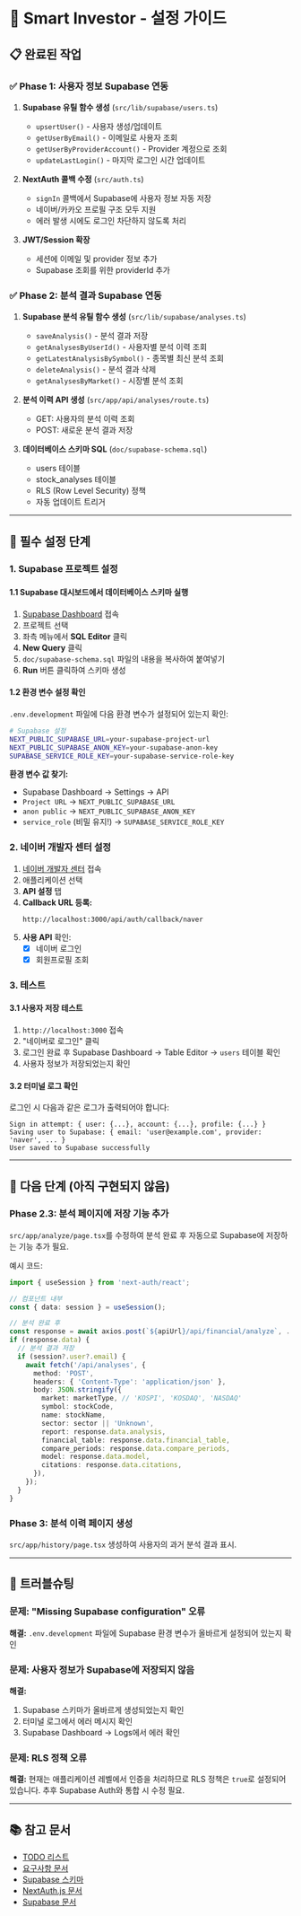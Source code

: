 # 🚀 Smart Investor - 설정 가이드

## 📋 완료된 작업

### ✅ Phase 1: 사용자 정보 Supabase 연동
1. **Supabase 유틸 함수 생성** (`src/lib/supabase/users.ts`)
   - `upsertUser()` - 사용자 생성/업데이트
   - `getUserByEmail()` - 이메일로 사용자 조회
   - `getUserByProviderAccount()` - Provider 계정으로 조회
   - `updateLastLogin()` - 마지막 로그인 시간 업데이트

2. **NextAuth 콜백 수정** (`src/auth.ts`)
   - `signIn` 콜백에서 Supabase에 사용자 정보 자동 저장
   - 네이버/카카오 프로필 구조 모두 지원
   - 에러 발생 시에도 로그인 차단하지 않도록 처리

3. **JWT/Session 확장**
   - 세션에 이메일 및 provider 정보 추가
   - Supabase 조회를 위한 providerId 추가

### ✅ Phase 2: 분석 결과 Supabase 연동
1. **Supabase 분석 유틸 함수 생성** (`src/lib/supabase/analyses.ts`)
   - `saveAnalysis()` - 분석 결과 저장
   - `getAnalysesByUserId()` - 사용자별 분석 이력 조회
   - `getLatestAnalysisBySymbol()` - 종목별 최신 분석 조회
   - `deleteAnalysis()` - 분석 결과 삭제
   - `getAnalysesByMarket()` - 시장별 분석 조회

2. **분석 이력 API 생성** (`src/app/api/analyses/route.ts`)
   - GET: 사용자의 분석 이력 조회
   - POST: 새로운 분석 결과 저장

3. **데이터베이스 스키마 SQL** (`doc/supabase-schema.sql`)
   - users 테이블
   - stock_analyses 테이블
   - RLS (Row Level Security) 정책
   - 자동 업데이트 트리거

---

## 🔧 필수 설정 단계

### 1. Supabase 프로젝트 설정

#### 1.1 Supabase 대시보드에서 데이터베이스 스키마 실행

1. [Supabase Dashboard](https://app.supabase.com) 접속
2. 프로젝트 선택
3. 좌측 메뉴에서 **SQL Editor** 클릭
4. **New Query** 클릭
5. `doc/supabase-schema.sql` 파일의 내용을 복사하여 붙여넣기
6. **Run** 버튼 클릭하여 스키마 생성

#### 1.2 환경 변수 설정 확인

`.env.development` 파일에 다음 환경 변수가 설정되어 있는지 확인:

```bash
# Supabase 설정
NEXT_PUBLIC_SUPABASE_URL=your-supabase-project-url
NEXT_PUBLIC_SUPABASE_ANON_KEY=your-supabase-anon-key
SUPABASE_SERVICE_ROLE_KEY=your-supabase-service-role-key
```

**환경 변수 값 찾기:**
- Supabase Dashboard → Settings → API
- `Project URL` → `NEXT_PUBLIC_SUPABASE_URL`
- `anon public` → `NEXT_PUBLIC_SUPABASE_ANON_KEY`
- `service_role` (비밀 유지!) → `SUPABASE_SERVICE_ROLE_KEY`

### 2. 네이버 개발자 센터 설정

1. [네이버 개발자 센터](https://developers.naver.com/apps/) 접속
2. 애플리케이션 선택
3. **API 설정** 탭
4. **Callback URL 등록:**
   ```
   http://localhost:3000/api/auth/callback/naver
   ```
5. **사용 API** 확인:
   - [x] 네이버 로그인
   - [x] 회원프로필 조회

### 3. 테스트

#### 3.1 사용자 저장 테스트
1. `http://localhost:3000` 접속
2. "네이버로 로그인" 클릭
3. 로그인 완료 후 Supabase Dashboard → Table Editor → `users` 테이블 확인
4. 사용자 정보가 저장되었는지 확인

#### 3.2 터미널 로그 확인
로그인 시 다음과 같은 로그가 출력되어야 합니다:
```
Sign in attempt: { user: {...}, account: {...}, profile: {...} }
Saving user to Supabase: { email: 'user@example.com', provider: 'naver', ... }
User saved to Supabase successfully
```

---

## 🎯 다음 단계 (아직 구현되지 않음)

### Phase 2.3: 분석 페이지에 저장 기능 추가
`src/app/analyze/page.tsx`를 수정하여 분석 완료 후 자동으로 Supabase에 저장하는 기능 추가 필요.

예시 코드:
```typescript
import { useSession } from 'next-auth/react';

// 컴포넌트 내부
const { data: session } = useSession();

// 분석 완료 후
const response = await axios.post(`${apiUrl}/api/financial/analyze`, ...);
if (response.data) {
  // 분석 결과 저장
  if (session?.user?.email) {
    await fetch('/api/analyses', {
      method: 'POST',
      headers: { 'Content-Type': 'application/json' },
      body: JSON.stringify({
        market: marketType, // 'KOSPI', 'KOSDAQ', 'NASDAQ'
        symbol: stockCode,
        name: stockName,
        sector: sector || 'Unknown',
        report: response.data.analysis,
        financial_table: response.data.financial_table,
        compare_periods: response.data.compare_periods,
        model: response.data.model,
        citations: response.data.citations,
      }),
    });
  }
}
```

### Phase 3: 분석 이력 페이지 생성
`src/app/history/page.tsx` 생성하여 사용자의 과거 분석 결과 표시.

---

## 🐛 트러블슈팅

### 문제: "Missing Supabase configuration" 오류
**해결:** `.env.development` 파일에 Supabase 환경 변수가 올바르게 설정되어 있는지 확인

### 문제: 사용자 정보가 Supabase에 저장되지 않음
**해결:** 
1. Supabase 스키마가 올바르게 생성되었는지 확인
2. 터미널 로그에서 에러 메시지 확인
3. Supabase Dashboard → Logs에서 에러 확인

### 문제: RLS 정책 오류
**해결:** 현재는 애플리케이션 레벨에서 인증을 처리하므로 RLS 정책은 `true`로 설정되어 있습니다. 추후 Supabase Auth와 통합 시 수정 필요.

---

## 📚 참고 문서
- [TODO 리스트](./todo-251020.md)
- [요구사항 문서](./requirement-251020-doc.md)
- [Supabase 스키마](./supabase-schema.sql)
- [NextAuth.js 문서](https://next-auth.js.org)
- [Supabase 문서](https://supabase.com/docs)
